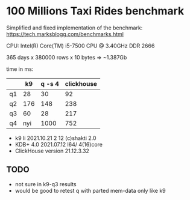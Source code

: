 # 100 Millions Taxi Rides benchmark

Simplified and fixed implementation of the benchmark: https://tech.marksblogg.com/benchmarks.html

CPU: Intel(R) Core(TM) i5-7500 CPU @ 3.40GHz DDR 2666

365 days x 380000 rows x 10 bytes => ~1.387Gb

time in ms:

|    | k9  | q -s 4 | clickhouse |
|----|-----|--------|------------|
| q1 | 28  | 30     | 92         |
| q2 | 176 | 148    | 238        |
| q3 | 60  | 28     | 217        |
| q4 | nyi | 1000   | 752        |

* k9 li 2021.10.21 2 12 (c)shakti 2.0
* KDB+ 4.0 2021.07.12 l64/ 4(16)core
* ClickHouse version 21.12.3.32

## TODO
- not sure in k9-q3 results
- would be good to retest q with parted mem-data only like k9
